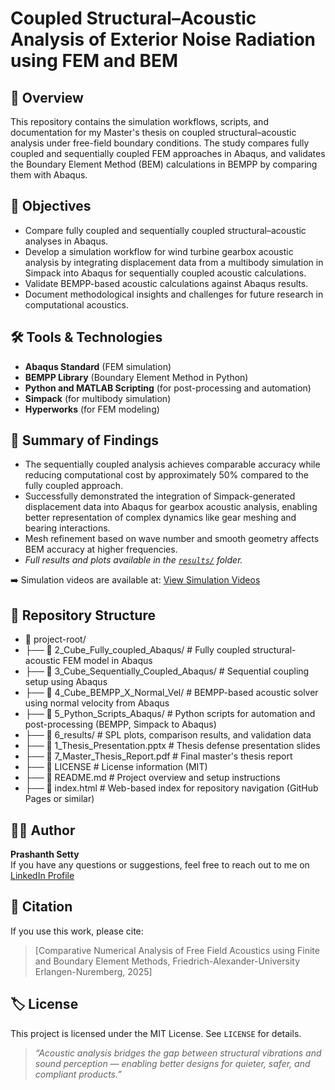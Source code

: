 # Coupled Structural–Acoustic Analysis of Exterior Noise Radiation using FEM and BEM

## 📌 Overview
This repository contains the simulation workflows, scripts, and documentation for my Master's thesis on coupled structural–acoustic analysis under free-field boundary conditions. The study compares fully coupled and sequentially coupled FEM approaches in Abaqus, and validates the Boundary Element Method (BEM) calculations in BEMPP by comparing them with Abaqus.

## 🎯 Objectives
- Compare fully coupled and sequentially coupled structural–acoustic analyses in Abaqus.
- Develop a simulation workflow for wind turbine gearbox acoustic analysis by integrating displacement data from a multibody simulation in Simpack into Abaqus for 
  sequentially coupled acoustic calculations.
- Validate BEMPP-based acoustic calculations against Abaqus results.
- Document methodological insights and challenges for future research in computational acoustics.

## 🛠️ Tools & Technologies
- **Abaqus Standard** (FEM simulation)
- **BEMPP Library** (Boundary Element Method in Python)
- **Python and MATLAB Scripting** (for post-processing and automation)
- **Simpack** (for multibody simulation)
- **Hyperworks** (for FEM modeling)

## 📖 Summary of Findings
- The sequentially coupled analysis achieves comparable accuracy while reducing computational cost by approximately 50% compared to the fully coupled approach.
- Successfully demonstrated the integration of Simpack-generated displacement data into Abaqus for gearbox acoustic analysis, enabling better representation of 
  complex dynamics like gear meshing and bearing interactions.
- Mesh refinement based on wave number and smooth geometry affects BEM accuracy at higher frequencies.
-  *Full results and plots available in the [`results/`](./results/) folder.*
  
➡️ Simulation videos are available at:  [View Simulation Videos](https://psetty97.github.io/Coupled-Structural-Acoustic-Simulation/)

## 📂 Repository Structure

- 📁 project-root/
- ├── 📁 2_Cube_Fully_coupled_Abaqus/         # Fully coupled structural-acoustic FEM model in Abaqus
- ├── 📁 3_Cube_Sequentially_Coupled_Abaqus/  # Sequential coupling setup using Abaqus
- ├── 📁 4_Cube_BEMPP_X_Normal_Vel/           # BEMPP-based acoustic solver using normal velocity from Abaqus
- ├── 📁 5_Python_Scripts_Abaqus/             # Python scripts for automation and post-processing (BEMPP, Simpack to Abaqus)
- ├── 📁 6_results/                           # SPL plots, comparison results, and validation data
- ├── 📄 1_Thesis_Presentation.pptx           # Thesis defense presentation slides
- ├── 📄 7_Master_Thesis_Report.pdf           # Final master's thesis report
- ├── 📄 LICENSE                              # License information (MIT)
- ├── 📄 README.md                            # Project overview and setup instructions
- ├── 📄 index.html                           # Web-based index for repository navigation (GitHub Pages or similar)


## 👩‍💻 Author
**Prashanth Setty**  
If you have any questions or suggestions, feel free to reach out to me on [LinkedIn Profile](https://www.linkedin.com/in/prashanth-setty)  

## 📎 Citation
If you use this work, please cite:
> [Comparative Numerical Analysis of Free Field Acoustics using Finite and Boundary Element Methods, Friedrich-Alexander-University Erlangen-Nuremberg, 2025]

## 🏷️ License
This project is licensed under the MIT License. See `LICENSE` for details.

> _“Acoustic analysis bridges the gap between structural vibrations and sound perception — enabling better designs for quieter, safer, and compliant products.”_
